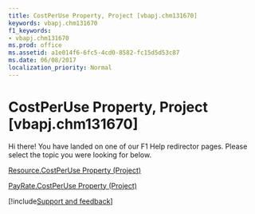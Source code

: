 ```yaml
---
title: CostPerUse Property, Project [vbapj.chm131670]
keywords: vbapj.chm131670
f1_keywords:
- vbapj.chm131670
ms.prod: office
ms.assetid: a1e014f6-6fc5-4cd0-8582-fc15d5d53c87
ms.date: 06/08/2017
localization_priority: Normal
---
```



# CostPerUse Property, Project [vbapj.chm131670]

Hi there! You have landed on one of our F1 Help redirector pages. Please select the topic you were looking for below.

[Resource.CostPerUse Property (Project)](https://msdn.microsoft.com/library/171217c9-200b-8cd1-b985-aa1aed099d0e%28Office.15%29.aspx)

[PayRate.CostPerUse Property (Project)](https://msdn.microsoft.com/library/7925d309-afb9-a0f8-7d40-9c2388fdaa1d%28Office.15%29.aspx)

[!include[Support and feedback](~/includes/feedback-boilerplate.md)]
